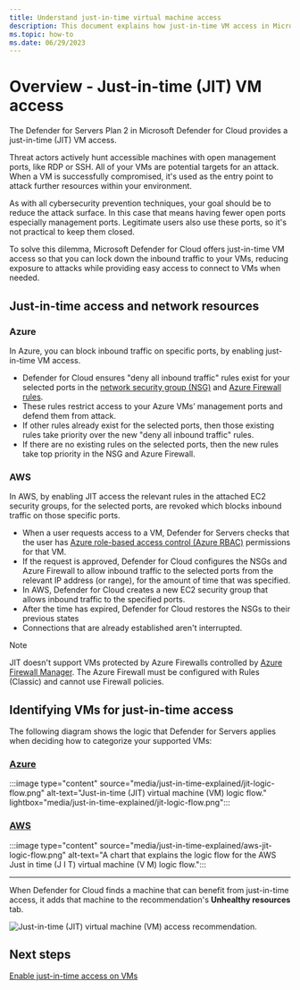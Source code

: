 ```yaml
---
title: Understand just-in-time virtual machine access
description: This document explains how just-in-time VM access in Microsoft Defender for Cloud helps you control access to your Azure virtual machines
ms.topic: how-to
ms.date: 06/29/2023
---
```


# Overview - Just-in-time (JIT) VM access

The Defender for Servers Plan 2 in Microsoft Defender for Cloud provides a just-in-time (JIT) VM access.

Threat actors actively hunt accessible machines with open management ports, like RDP or SSH. All of your VMs are potential targets for an attack. When a VM is successfully compromised, it's used as the entry point to attack further resources within your environment.

As with all cybersecurity prevention techniques, your goal should be to reduce the attack surface. In this case that means having fewer open ports especially management ports. Legitimate users also use these ports, so it's not practical to keep them closed.

To solve this dilemma, Microsoft Defender for Cloud offers just-in-time VM access so that you can lock down the inbound traffic to your VMs, reducing exposure to attacks while providing easy access to connect to VMs when needed.


## Just-in-time access and network resources 

### Azure

In Azure, you can block inbound traffic on specific ports, by enabling just-in-time VM access. 

- Defender for Cloud ensures "deny all inbound traffic" rules exist for your selected ports in the [network security group (NSG)](../virtual-network/network-security-groups-overview.md#security-rules) and [Azure Firewall rules](../firewall/rule-processing.md).
- These rules restrict access to your Azure VMs’ management ports and defend them from attack.
- If other rules already exist for the selected ports, then those existing rules take priority over the new "deny all inbound traffic" rules.
- If there are no existing rules on the selected ports, then the new rules take top priority in the NSG and Azure Firewall.

### AWS

In AWS, by enabling JIT access the relevant rules in the attached EC2 security groups, for the selected ports, are revoked which blocks inbound traffic on those specific ports.

- When a user requests access to a VM, Defender for Servers checks that the user has [Azure role-based access control (Azure RBAC)](../role-based-access-control/role-assignments-portal.yml) permissions for that VM.
- If the request is approved, Defender for Cloud configures the NSGs and Azure Firewall to allow inbound traffic to the selected ports from the relevant IP address (or range), for the amount of time that was specified.
- In AWS, Defender for Cloud creates a new EC2 security group that allows inbound traffic to the specified ports.
- After the time has expired, Defender for Cloud restores the NSGs to their previous states
- Connections that are already established aren't interrupted.

> [!NOTE]
> JIT doesn't support VMs protected by Azure Firewalls controlled by [Azure Firewall Manager](../firewall-manager/overview.md).  The Azure Firewall must be configured with Rules (Classic) and cannot use Firewall policies.

## Identifying VMs for just-in-time access

The following diagram shows the logic that Defender for Servers applies when deciding how to categorize your supported VMs:

### [**Azure**](#tab/defender-for-container-arch-aks)

:::image type="content" source="media/just-in-time-explained/jit-logic-flow.png" alt-text="Just-in-time (JIT) virtual machine (VM) logic flow." lightbox="media/just-in-time-explained/jit-logic-flow.png":::

### [**AWS**](#tab/defender-for-container-arch-eks)

:::image type="content" source="media/just-in-time-explained/aws-jit-logic-flow.png" alt-text="A chart that explains the logic flow for the AWS Just in time (J I T) virtual machine (V M) logic flow.":::

---

When Defender for Cloud finds a machine that can benefit from just-in-time access, it adds that machine to the recommendation's **Unhealthy resources** tab.

![Just-in-time (JIT) virtual machine (VM) access recommendation.](./media/just-in-time-explained/unhealthy-resources.png)

## Next steps

[Enable just-in-time access on VMs](just-in-time-access-usage.yml)


